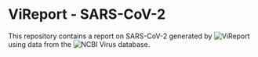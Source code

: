 # ViReport - SARS-CoV-2

This repository contains a report on SARS-CoV-2 generated by ![ViReport](https://github.com/niemasd/ViReport) using data from the ![NCBI Virus](https://www.ncbi.nlm.nih.gov/labs/virus/vssi/#/) database.
